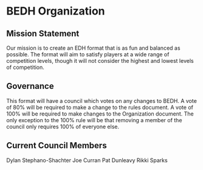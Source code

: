 # BEDH Organization

## Mission Statement
Our mission is to create an EDH format that is as fun and balanced as possible. The format will aim to satisfy players at a wide range of competition levels, though it will not consider the highest and lowest levels of competition.

## Governance
This format will have a council which votes on any changes to BEDH. A vote of 80% will be required to make a change to the rules document. A vote of 100% will be required to make changes to the Organization document. The only exception to the 100% rule will be that removing a member of the council only requires 100% of everyone else.

## Current Council Members
Dylan Stephano-Shachter
Joe Curran
Pat Dunleavy
Rikki Sparks
